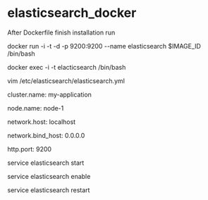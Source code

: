 # elasticsearch_docker

After Dockerfile finish installation run

docker run -i -t -d -p 9200:9200 --name elasticsearch $IMAGE_ID /bin/bash


docker exec -i -t elacticsearch /bin/bash


vim /etc/elasticsearch/elasticsearch.yml

 cluster.name: my-application

 node.name: node-1

 network.host: localhost

 network.bind_host: 0.0.0.0

 http.port: 9200




service elasticsearch start

service elasticsearch enable

service elasticsearch restart
